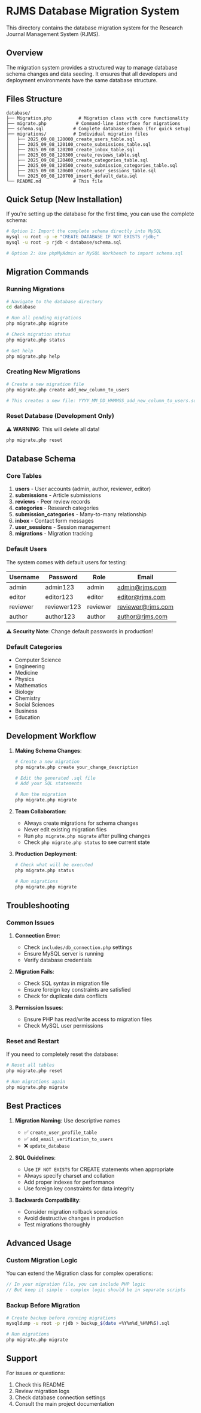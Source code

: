 # RJMS Database Migration System

This directory contains the database migration system for the Research Journal Management System (RJMS).

## Overview

The migration system provides a structured way to manage database schema changes and data seeding. It ensures that all developers and deployment environments have the same database structure.

## Files Structure

```
database/
├── Migration.php          # Migration class with core functionality
├── migrate.php           # Command-line interface for migrations
├── schema.sql           # Complete database schema (for quick setup)
├── migrations/          # Individual migration files
│   ├── 2025_09_08_120000_create_users_table.sql
│   ├── 2025_09_08_120100_create_submissions_table.sql
│   ├── 2025_09_08_120200_create_inbox_table.sql
│   ├── 2025_09_08_120300_create_reviews_table.sql
│   ├── 2025_09_08_120400_create_categories_table.sql
│   ├── 2025_09_08_120500_create_submission_categories_table.sql
│   ├── 2025_09_08_120600_create_user_sessions_table.sql
│   └── 2025_09_08_120700_insert_default_data.sql
└── README.md            # This file
```

## Quick Setup (New Installation)

If you're setting up the database for the first time, you can use the complete schema:

```bash
# Option 1: Import the complete schema directly into MySQL
mysql -u root -p -e "CREATE DATABASE IF NOT EXISTS rjdb;"
mysql -u root -p rjdb < database/schema.sql

# Option 2: Use phpMyAdmin or MySQL Workbench to import schema.sql
```

## Migration Commands

### Running Migrations

```bash
# Navigate to the database directory
cd database

# Run all pending migrations
php migrate.php migrate

# Check migration status
php migrate.php status

# Get help
php migrate.php help
```

### Creating New Migrations

```bash
# Create a new migration file
php migrate.php create add_new_column_to_users

# This creates a new file: YYYY_MM_DD_HHMMSS_add_new_column_to_users.sql
```

### Reset Database (Development Only)

⚠️ **WARNING**: This will delete all data!

```bash
php migrate.php reset
```

## Database Schema

### Core Tables

1. **users** - User accounts (admin, author, reviewer, editor)
2. **submissions** - Article submissions
3. **reviews** - Peer review records
4. **categories** - Research categories
5. **submission_categories** - Many-to-many relationship
6. **inbox** - Contact form messages
7. **user_sessions** - Session management
8. **migrations** - Migration tracking

### Default Users

The system comes with default users for testing:

| Username | Password | Role | Email |
|----------|----------|------|-------|
| admin | admin123 | admin | admin@rjms.com |
| editor | editor123 | editor | editor@rjms.com |
| reviewer | reviewer123 | reviewer | reviewer@rjms.com |
| author | author123 | author | author@rjms.com |

⚠️ **Security Note**: Change default passwords in production!

### Default Categories

- Computer Science
- Engineering
- Medicine
- Physics
- Mathematics
- Biology
- Chemistry
- Social Sciences
- Business
- Education

## Development Workflow

1. **Making Schema Changes**:
   ```bash
   # Create a new migration
   php migrate.php create your_change_description
   
   # Edit the generated .sql file
   # Add your SQL statements
   
   # Run the migration
   php migrate.php migrate
   ```

2. **Team Collaboration**:
   - Always create migrations for schema changes
   - Never edit existing migration files
   - Run `php migrate.php migrate` after pulling changes
   - Check `php migrate.php status` to see current state

3. **Production Deployment**:
   ```bash
   # Check what will be executed
   php migrate.php status
   
   # Run migrations
   php migrate.php migrate
   ```

## Troubleshooting

### Common Issues

1. **Connection Error**:
   - Check `includes/db_connection.php` settings
   - Ensure MySQL server is running
   - Verify database credentials

2. **Migration Fails**:
   - Check SQL syntax in migration file
   - Ensure foreign key constraints are satisfied
   - Check for duplicate data conflicts

3. **Permission Issues**:
   - Ensure PHP has read/write access to migration files
   - Check MySQL user permissions

### Reset and Restart

If you need to completely reset the database:

```bash
# Reset all tables
php migrate.php reset

# Run migrations again
php migrate.php migrate
```

## Best Practices

1. **Migration Naming**: Use descriptive names
   - ✅ `create_user_profile_table`
   - ✅ `add_email_verification_to_users`
   - ❌ `update_database`

2. **SQL Guidelines**:
   - Use `IF NOT EXISTS` for CREATE statements when appropriate
   - Always specify charset and collation
   - Add proper indexes for performance
   - Use foreign key constraints for data integrity

3. **Backwards Compatibility**:
   - Consider migration rollback scenarios
   - Avoid destructive changes in production
   - Test migrations thoroughly

## Advanced Usage

### Custom Migration Logic

You can extend the Migration class for complex operations:

```php
// In your migration file, you can include PHP logic
// But keep it simple - complex logic should be in separate scripts
```

### Backup Before Migration

```bash
# Create backup before running migrations
mysqldump -u root -p rjdb > backup_$(date +%Y%m%d_%H%M%S).sql

# Run migrations
php migrate.php migrate
```

## Support

For issues or questions:
1. Check this README
2. Review migration logs
3. Check database connection settings
4. Consult the main project documentation

